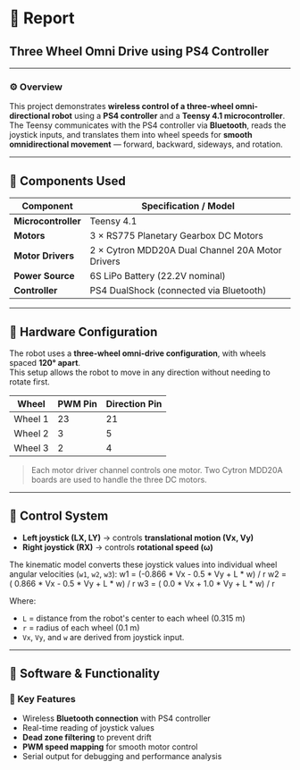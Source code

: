 # 🧾 Report  
## Three Wheel Omni Drive using PS4 Controller  

---

### ⚙️ Overview  
This project demonstrates **wireless control of a three-wheel omni-directional robot** using a **PS4 controller** and a **Teensy 4.1 microcontroller**.  
The Teensy communicates with the PS4 controller via **Bluetooth**, reads the joystick inputs, and translates them into wheel speeds for **smooth omnidirectional movement** — forward, backward, sideways, and rotation.

---

## 🧩 Components Used  

| Component | Specification / Model |
|------------|------------------------|
| **Microcontroller** | Teensy 4.1 |
| **Motors** | 3 × RS775 Planetary Gearbox DC Motors |
| **Motor Drivers** | 2 × Cytron MDD20A Dual Channel 20A Motor Drivers |
| **Power Source** | 6S LiPo Battery (22.2V nominal) |
| **Controller** | PS4 DualShock (connected via Bluetooth) |

---

## 🔩 Hardware Configuration  

The robot uses a **three-wheel omni-drive configuration**, with wheels spaced **120° apart**.  
This setup allows the robot to move in any direction without needing to rotate first.

| Wheel | PWM Pin | Direction Pin |
|--------|----------|----------------|
| Wheel 1 | 23 | 21 |
| Wheel 2 | 3 | 5 |
| Wheel 3 | 2 | 4 |

> Each motor driver channel controls one motor. Two Cytron MDD20A boards are used to handle the three DC motors.

---

## 📡 Control System  

- **Left joystick (LX, LY)** → controls **translational motion (Vx, Vy)**  
- **Right joystick (RX)** → controls **rotational speed (ω)**  

The kinematic model converts these joystick values into individual wheel angular velocities (`w1`, `w2`, `w3`):
w1 = (-0.866 * Vx - 0.5 * Vy + L * w) / r
w2 = ( 0.866 * Vx - 0.5 * Vy + L * w) / r
w3 = ( 0.0 * Vx + 1.0 * Vy + L * w) / r

Where:
- `L` = distance from the robot's center to each wheel (0.315 m)
- `r` = radius of each wheel (0.1 m)
- `Vx`, `Vy`, and `w` are derived from joystick input.

---

## 🧠 Software & Functionality  

### 📘 Key Features
- Wireless **Bluetooth connection** with PS4 controller  
- Real-time reading of joystick values  
- **Dead zone filtering** to prevent drift  
- **PWM speed mapping** for smooth motor control  
- Serial output for debugging and performance analysis  

